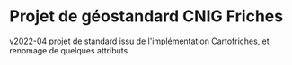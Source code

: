 # Projet de géostandard CNIG Friches

v2022-04 projet de standard issu de l'implémentation Cartofriches, et renomage de quelques attributs


